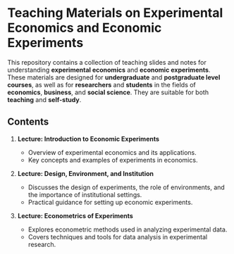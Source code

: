 # Teaching Materials on Experimental Economics and Economic Experiments

This repository contains a collection of teaching slides and notes for understanding **experimental economics** and **economic experiments**. These materials are designed for **undergraduate** and **postgraduate level courses**, as well as for **researchers** and **students** in the fields of **economics**, **business**, and **social science**. They are suitable for both **teaching** and **self-study**.

## Contents
1. **Lecture: Introduction to Economic Experiments**  
   - Overview of experimental economics and its applications.  
   - Key concepts and examples of experiments in economics.

2. **Lecture: Design, Environment, and Institution**  
   - Discusses the design of experiments, the role of environments, and the importance of institutional settings.  
   - Practical guidance for setting up economic experiments.

3. **Lecture: Econometrics of Experiments**  
   - Explores econometric methods used in analyzing experimental data.  
   - Covers techniques and tools for data analysis in experimental research.
